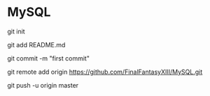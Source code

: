 # MySQL
git init

git add README.md

git commit -m "first commit"

git remote add origin https://github.com/FinalFantasyXIII/MySQL.git

git push -u origin master
